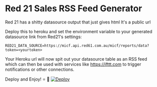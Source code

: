# Red 21 Sales RSS Feed Generator

Red 21 has a shitty datasource output that just gives html
It's a public url

Deploy this to heroku and set the environment variable to your generated datasource link from Red21's settings:

`RED21_DATA_SOURCE=https://micf.api.red61.com.au/micf/reports/data?token=<yourtoken>`

Your Heroku url will now spit out your datasource table as an RSS feed which can then be used with services like https://ifttt.com to trigger notifications or other connections.

Deploy and Enjoy! :star: :sparkling_heart: 
[![Deploy](https://www.herokucdn.com/deploy/button.png)](https://heroku.com/deploy)
